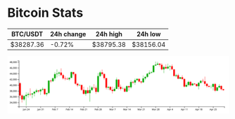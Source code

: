 # Bitcoin Stats

BTC/USDT|24h change|24h high|24h low|
|---|---|---|---|
|$38287.36|-0.72%|$38795.38|$38156.04|

<img src="./chart.svg">
